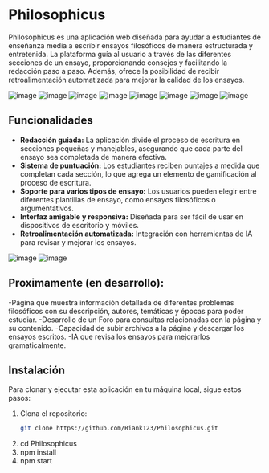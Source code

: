 # Philosophicus

Philosophicus es una aplicación web diseñada para ayudar a estudiantes de enseñanza media a escribir ensayos filosóficos de manera estructurada y entretenida. La plataforma guía al usuario a través de las diferentes secciones de un ensayo, proporcionando consejos y facilitando la redacción paso a paso. Además, ofrece la posibilidad de recibir retroalimentación automatizada para mejorar la calidad de los ensayos.

![image](https://github.com/user-attachments/assets/64cf0cab-dd39-4101-a55d-35da10c5ae84)
![image](https://github.com/user-attachments/assets/8a5bb8b4-08fc-4b6b-8373-d4610db1ff46)
![image](https://github.com/user-attachments/assets/590d9bb0-bd09-46cd-9211-2e5ff21c8e97)
![image](https://github.com/user-attachments/assets/251bc578-9f8f-4af0-acde-e64e73c05766)
![image](https://github.com/user-attachments/assets/82fe9ae6-1cb0-4009-919d-ab08fb256c28)
![image](https://github.com/user-attachments/assets/6a12def8-ba2b-414e-9e5a-3481631714ae)
![image](https://github.com/user-attachments/assets/30cd006d-b610-42ae-bbd6-b192d90e0393)
![image](https://github.com/user-attachments/assets/03c2254f-a5d1-4c59-add4-e84e1dd398e1)


## Funcionalidades

- **Redacción guiada:** La aplicación divide el proceso de escritura en secciones pequeñas y manejables, asegurando que cada parte del ensayo sea completada de manera efectiva.
- **Sistema de puntuación:** Los estudiantes reciben puntajes a medida que completan cada sección, lo que agrega un elemento de gamificación al proceso de escritura.
- **Soporte para varios tipos de ensayo:** Los usuarios pueden elegir entre diferentes plantillas de ensayo, como ensayos filosóficos o argumentativos.
- **Interfaz amigable y responsiva:** Diseñada para ser fácil de usar en dispositivos de escritorio y móviles.
- **Retroalimentación automatizada:** Integración con herramientas de IA para revisar y mejorar los ensayos.

![image](https://github.com/user-attachments/assets/dfe997b8-29aa-45d9-b990-10e96f97ee25)
![image](https://github.com/user-attachments/assets/8eeac7a2-9ea2-4e56-8c5c-fa8281e2cd05)

## Proximamente (en desarrollo):
-Página que muestra información detallada de diferentes problemas filosóficos con su descripción, autores, temáticas y épocas para poder estudiar.
-Desarrollo de un Foro para consultas relacionadas con la página y su contenido.
-Capacidad de subir archivos a la página y descargar los ensayos escritos.
-IA que revisa los ensayos para mejorarlos gramaticalmente.

## Instalación

Para clonar y ejecutar esta aplicación en tu máquina local, sigue estos pasos:

1. Clona el repositorio:
   ```bash
   git clone https://github.com/Biank123/Philosophicus.git
2. cd Philosophicus
3. npm install
4. npm start

